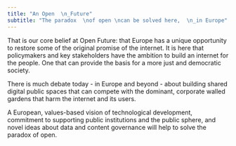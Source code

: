 ```yaml
---
title: "An Open  \n_Future"
subtitle: "The paradox  \nof open \ncan be solved here,  \n_in Europe"
---
```

That is our core belief at Open Future: that Europe has a unique opportunity to restore some of the original promise of the internet. It is here that policymakers and key stakeholders have the ambition to build an internet for the people. One that can provide the basis for a more just and democratic society.  

There is much debate today - in Europe and beyond - about building shared digital public spaces that can compete with the dominant, corporate walled gardens that harm the internet and its users.  
<!--more-->
A European, values-based vision of technological development, commitment to supporting public institutions and the public sphere, and novel ideas about data and content governance will help to solve the paradox of open.
